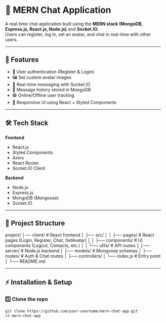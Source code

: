 # 💬 MERN Chat Application

A real-time chat application built using the **MERN stack (MongoDB, Express.js, React.js, Node.js)** and **Socket.IO**.  
Users can register, log in, set an avatar, and chat in real-time with other users.  

---

## 🚀 Features

- 🔐 User authentication (Register & Login)  
- 🖼️ Set custom avatar images  
- 💬 Real-time messaging with Socket.IO  
- 📜 Message history stored in MongoDB  
- 🟢 Online/Offline user tracking  
- 🎨 Responsive UI using React + Styled Components  

---

## 🛠️ Tech Stack

**Frontend**  
- React.js  
- Styled Components  
- Axios  
- React Router  
- Socket.IO Client  

**Backend**  
- Node.js  
- Express.js  
- MongoDB (Mongoose)  
- Socket.IO  

---

## 📂 Project Structure
project/
│── client/ # React frontend
│ ├── src/
│ │ ├── pages/ # React pages (Login, Register, Chat, SetAvatar)
│ │ ├── components/ # UI components (Logout, Contacts, etc.)
│ │ └── utils/ # API routes
│
│── server/ # Node.js backend
│ ├── models/ # Mongoose schemas
│ ├── routes/ # Auth & Chat routes
│ ├── controllers/
│ └── index.js # Entry point
│
└── README.md

---

## ⚡ Installation & Setup

### 1️⃣ Clone the repo
```bash
git clone https://github.com/your-username/mern-chat-app.git
cd mern-chat-app


